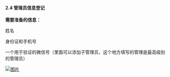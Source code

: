#### 2.4 管理员信息登记

**需要准备的信息：**

姓名

身份证和手机号

一个用于验证的微信号（里面可以添加子管理员，这个地方填写的管理是最高级别的管理员）

[![图片](http://qrs.gameseed.cn/shareyou/doc/pro/6feb8257-d0e5-4d27-a43d-ca0de967ecf9.030.png "图片")](http://qrs.gameseed.cn/shareyou/doc/pro/6feb8257-d0e5-4d27-a43d-ca0de967ecf9.030.png)